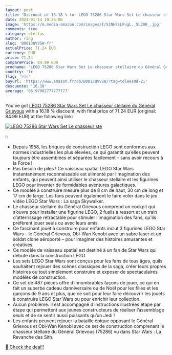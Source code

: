 ```yaml
---
layout: post
title: 'Discount of 16.18 % for LEGO 75286 Star Wars Set Le chasseur ste'
date: 2021-01-14 19:36:06
image: 'https://m.media-amazon.com/images/I/51NHEsLPugL._SL200_.jpg'
comments: true
category: ofertas
author: ring
slug: 'B0813QVVSW-fr'
actualPrice: 71.24 EUR
currency: EUR
price: 71.24
comparePrice: 84.99 EUR
prodname: 'LEGO 75286 Star Wars Set Le chasseur stellaire du Général Grievous'
country: 'fr'
flag: '🇫🇷'
buyurl: 'https://www.amazon.fr/dp/B0813QVVSW/?tag=tolees0d-21'
descuento: '16.18'
average: '66.97902777777777'
---
```


You've got [LEGO 75286 Star Wars Set Le chasseur stellaire du Général Grievous](https://www.amazon.fr/dp/B0813QVVSW/?tag=tolees0d-21) with a  16.18 % discount, with final price of 71.24 EUR (original: 84.99 EUR) at the following link:

[![LEGO 75286 Star Wars Set Le chasseur ste](https://m.media-amazon.com/images/I/51NHEsLPugL._SL200_.jpg)](https://www.amazon.fr/dp/B0813QVVSW/?tag=tolees0d-21)

ℹ️:

- Depuis 1958, les briques de construction LEGO sont conformes aux normes industrielles les plus élevées, ce qui garantit qu’elles peuvent toujours être assemblées et séparées facilement – sans avoir recours à la Force !
- Pas besoin de piles ! Ce vaisseau spatial LEGO Star Wars instantanément reconnaissable est alimenté par limagination des enfants, qui peuvent ainsi utiliser le chasseur stellaire et les figurines LEGO pour inventer de formidables aventures galactiques.
- Ce modèle à construire mesure plus de 8 cm de haut, 30 cm de long et 17 cm de large. Les fans peuvent également le faire voler dans le jeu vidéo LEGO Star Wars : La saga Skywalker.
- Le chasseur stellaire du Général Grievous comprend un cockpit qui s’ouvre pour installer une figurine LEGO, 2 fusils à ressort et un train d’atterrissage rétractable pour stimuler l’imagination des fans, qu’ils préfèrent jouer seuls ou avec leurs amis.
- Ce fascinant jouet à construire pour enfants inclut 3 figurines LEGO Star Wars – le Général Grievous, Obi-Wan Kenobi avec un sabre laser et un soldat clone aéroporté – pour imaginer des histoires amusantes et créatives.
- Ce modèle de vaisseau spatial est destiné à un fan de Star Wars qui débute dans la construction LEGO
- Les sets LEGO Star Wars sont conçus pour les fans de tous âges, quils souhaitent rejouer des scènes classiques de la saga, créer leurs propres histoires ou tout simplement construire et exposer de spectaculaires modèles de construction.
- Ce set de 487 pièces offre d’innombrables façons de jouer, ce qui en fait un superbe cadeau danniversaire ou de Noël pour les filles et les garçons de 9 ans et plus, que ce soit pour leur faire découvrir les jouets à construire LEGO Star Wars ou pour enrichir leur collection.
- Aucun problème. Il est accompagné d’instructions illustrées étape par étape qui permettent aux jeunes constructeurs de réaliser l’assemblage seuls et de se sentir aussi puissants qu’un Jedi !
- Les enfants peuvent rejouer la bataille épique opposant le Général Grievous et Obi-Wan Kenobi avec ce set de construction comprenant le chasseur stellaire du Général Grievous (75286) vu dans Star Wars : La Revanche des Sith.

[🛒 Check the deal!!](https://www.amazon.fr/dp/B0813QVVSW/?tag=tolees0d-21)
